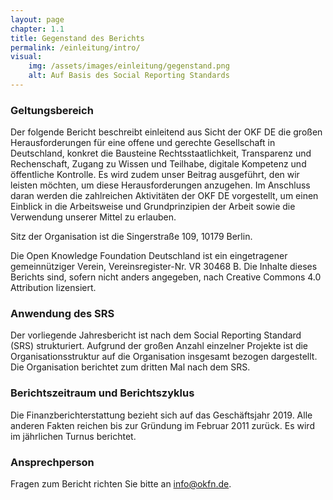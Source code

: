 ```yaml
---
layout: page
chapter: 1.1
title: Gegenstand des Berichts
permalink: /einleitung/intro/
visual:
    img: /assets/images/einleitung/gegenstand.png
    alt: Auf Basis des Social Reporting Standards
---
```



### Geltungsbereich
Der folgende Bericht beschreibt einleitend aus Sicht der OKF DE die großen Herausforderungen für eine offene und gerechte Gesellschaft in Deutschland, konkret die Bausteine Rechtsstaatlichkeit, Transparenz und Rechenschaft, Zugang zu Wissen und Teilhabe, digitale Kompetenz und öffentliche Kontrolle. Es wird zudem unser Beitrag ausgeführt, den wir leisten möchten, um diese Herausforderungen anzugehen. Im Anschluss daran werden die zahlreichen Aktivitäten der OKF DE vorgestellt, um einen Einblick in die Arbeitsweise und Grundprinzipien der Arbeit sowie die Verwendung unserer Mittel zu erlauben.

Sitz der Organisation ist die Singerstraße 109, 10179 Berlin.

Die Open Knowledge Foundation Deutschland ist ein eingetragener gemeinnütziger Verein, Vereinsregister-Nr. VR 30468 B. Die Inhalte dieses Berichts sind, sofern nicht anders angegeben, nach Creative Commons 4.0 Attribution lizensiert.


### Anwendung des SRS
Der vorliegende Jahresbericht ist nach dem Social Reporting Standard (SRS) strukturiert. Aufgrund der großen Anzahl einzelner Projekte ist die Organisationsstruktur auf die Organisation insgesamt bezogen dargestellt. Die Organisation berichtet zum dritten Mal nach dem SRS.


### Berichtszeitraum und Berichtszyklus
Die Finanzberichterstattung bezieht sich auf das Geschäftsjahr 2019. Alle anderen Fakten reichen bis zur Gründung im Februar 2011 zurück. Es wird im jährlichen Turnus berichtet. 


### Ansprechperson
Fragen zum Bericht richten Sie bitte an [info@okfn.de](mailto:info@okfn.de).
